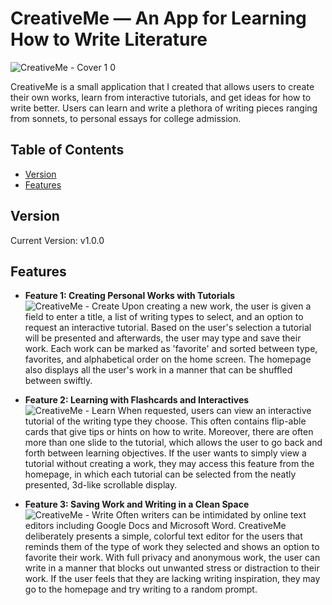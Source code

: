 # CreativeMe — An App for Learning How to Write Literature

![CreativeMe - Cover 1 0](https://github.com/sarahak1786/CreativeMe/assets/127272701/929cd8d0-de15-4e74-9cbc-189727fdc70c)

CreativeMe is a small application that I created that allows users to create their own works, learn from interactive tutorials, and get ideas for how to write better. Users can learn and write a plethora of writing pieces ranging from sonnets, to personal essays for college admission.

## Table of Contents

- [Version](#version)
- [Features](#features)

## Version

Current Version: v1.0.0

## Features

- **Feature 1: Creating Personal Works with Tutorials**
  ![CreativeMe - Create](https://github.com/sarahak1786/CreativeMe/assets/127272701/1b6e29cd-30d2-44dc-94db-4106659c8798)
  Upon creating a new work, the user is given a field to enter a title, a list of writing types to select, and an option to request an interactive tutorial. Based on the user's selection a tutorial will be presented and afterwards, the user may type and save their work. Each work can be marked as 'favorite' and sorted between type, favorites, and alphabetical order on the home screen. The homepage also displays all the user's work in a manner that can be shuffled between swiftly.

- **Feature 2: Learning with Flashcards and Interactives**
  ![CreativeMe - Learn](https://github.com/sarahak1786/CreativeMe/assets/127272701/8128bae0-e3cf-4fe5-aa59-1587ff35bc05)
  When requested, users can view an interactive tutorial of the writing type they choose. This often contains flip-able cards that give tips or hints on how to write. Moreover, there are often more than one slide to the tutorial, which allows the user to go back and forth between learning objectives. If the user wants to simply view a tutorial without creating a work, they may access this feature from the homepage, in which each tutorial can be selected from the neatly presented, 3d-like scrollable display.

- **Feature 3: Saving Work and Writing in a Clean Space**
  ![CreativeMe - Write](https://github.com/sarahak1786/CreativeMe/assets/127272701/7b184edd-3317-473b-80ba-b0b7a9fe8800)
  Often writers can be intimidated by online text editors including Google Docs and Microsoft Word. CreativeMe deliberately presents a simple, colorful text editor for the users that reminds them of the type of work they selected and shows an option to favorite their work. With full privacy and anonymous work, the user can write in a manner that blocks out unwanted stress or distraction to their work. If the user feels that they are lacking writing inspiration, they may go to the homepage and try writing to a random prompt. 
